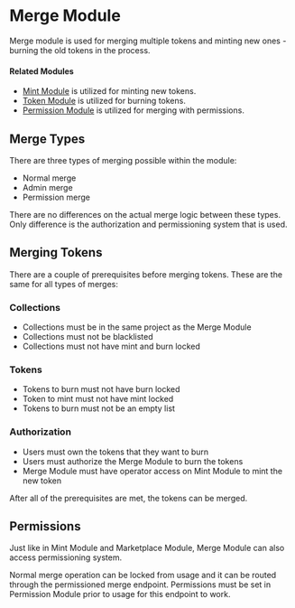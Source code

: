 # Merge Module

Merge module is used for merging multiple tokens and minting new ones - burning the old tokens in the process. 

#### Related Modules

- [Mint Module](/docs/komple-framework/modules/06-Mint-Module.md) is utilized for minting new tokens.
- [Token Module](/docs/komple-framework/modules/08-Token-Module.md) is utilized for burning tokens.
- [Permission Module](/docs/komple-framework/modules/07-Permission-Module.md) is utilized for merging with permissions.

## Merge Types

There are three types of merging possible within the module:

- Normal merge
- Admin merge
- Permission merge

There are no differences on the actual merge logic between these types. Only difference is the authorization and permissioning system that is used.

## Merging Tokens

There are a couple of prerequisites before merging tokens. These are the same for all types of merges:

### Collections

- Collections must be in the same project as the Merge Module
- Collections must not be blacklisted
- Collections must not have mint and burn locked

### Tokens

- Tokens to burn must not have burn locked
- Token to mint must not have mint locked
- Tokens to burn must not be an empty list

### Authorization

- Users must own the tokens that they want to burn
- Users must authorize the Merge Module to burn the tokens
- Merge Module must have operator access on Mint Module to mint the new token

After all of the prerequisites are met, the tokens can be merged.

## Permissions

Just like in Mint Module and Marketplace Module, Merge Module can also access permissioning system.

Normal merge operation can be locked from usage and it can be routed through the permissioned merge endpoint. Permissions must be set in Permission Module prior to usage for this endpoint to work.

